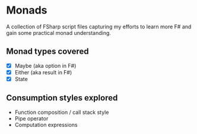 # Monads
A collection of FSharp script files capturing my efforts to learn more F# and gain some practical monad understanding.

## Monad types covered

- [x] Maybe (aka option in F#)
- [x] Either (aka result in F#)
- [x] State

## Consumption styles explored

- Function composition / call stack style
- Pipe operator
- Computation expressions
